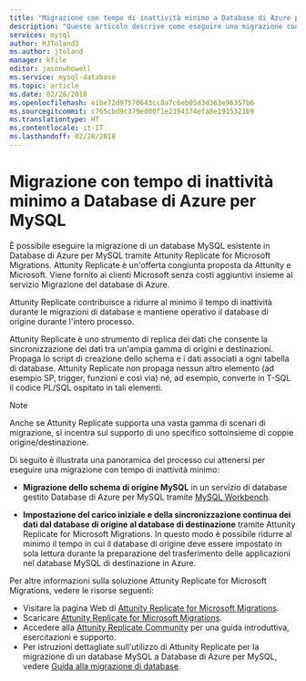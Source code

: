 ```yaml
---
title: "Migrazione con tempo di inattività minimo a Database di Azure per MySQL"
description: "Questo articolo descrive come eseguire una migrazione con tempo di inattività minimo di un database MySQL in Database di Azure per MySQL e come configurare il carico iniziale e la continua sincronizzazione dei dati dal database di origine al database di destinazione tramite Attunity Replicate for Microsoft Migrations."
services: mysql
author: HJToland3
ms.author: jtoland
manager: kfile
editor: jasonwhowell
ms.service: mysql-database
ms.topic: article
ms.date: 02/28/2018
ms.openlocfilehash: e1be72d97570643cc8a7c6eb05d3d363e96357b6
ms.sourcegitcommit: c765cbd9c379ed00f1e2394374efa8e1915321b9
ms.translationtype: HT
ms.contentlocale: it-IT
ms.lasthandoff: 02/28/2018
---
```

# <a name="minimal-downtime-migration-to-azure-database-for-mysql"></a>Migrazione con tempo di inattività minimo a Database di Azure per MySQL
È possibile eseguire la migrazione di un database MySQL esistente in Database di Azure per MySQL tramite Attunity Replicate for Microsoft Migrations. Attunity Replicate è un'offerta congiunta proposta da Attunity e Microsoft. Viene fornito ai clienti Microsoft senza costi aggiuntivi insieme al servizio Migrazione del database di Azure. 

Attunity Replicate contribuisce a ridurre al minimo il tempo di inattività durante le migrazioni di database e mantiene operativo il database di origine durante l'intero processo.

Attunity Replicate è uno strumento di replica dei dati che consente la sincronizzazione dei dati tra un'ampia gamma di origini e destinazioni. Propaga lo script di creazione dello schema e i dati associati a ogni tabella di database. Attunity Replicate non propaga nessun altro elemento (ad esempio SP, trigger, funzioni e così via) né, ad esempio, converte in T-SQL il codice PL/SQL ospitato in tali elementi.

> [!NOTE]
> Anche se Attunity Replicate supporta una vasta gamma di scenari di migrazione, si incentra sul supporto di uno specifico sottoinsieme di coppie origine/destinazione.

Di seguito è illustrata una panoramica del processo cui attenersi per eseguire una migrazione con tempo di inattività minimo:

* **Migrazione dello schema di origine MySQL** in un servizio di database gestito Database di Azure per MySQL tramite [MySQL Workbench](https://www.mysql.com/products/workbench/).

* **Impostazione del carico iniziale e della sincronizzazione continua dei dati dal database di origine al database di destinazione** tramite Attunity Replicate for Microsoft Migrations. In questo modo è possibile ridurre al minimo il tempo in cui il database di origine deve essere impostato in sola lettura durante la preparazione del trasferimento delle applicazioni nel database MySQL di destinazione in Azure.

Per altre informazioni sulla soluzione Attunity Replicate for Microsoft Migrations, vedere le risorse seguenti:
 - Visitare la pagina Web di [Attunity Replicate for Microsoft Migrations](https://aka.ms/attunity-replicate).
 - Scaricare [Attunity Replicate for Microsoft Migrations](http://discover.attunity.com/download-replicate-microsoft-lp6657.html).
 - Accedere alla [Attunity Replicate Community](https://aka.ms/attunity-community) per una guida introduttiva, esercitazioni e supporto.
 - Per istruzioni dettagliate sull'utilizzo di Attunity Replicate per la migrazione di un database MySQL a Database di Azure per MySQL, vedere [Guida alla migrazione di database](https://datamigration.microsoft.com/scenario/mysql-to-azuremysql).